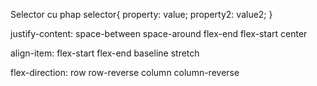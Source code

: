 Selector
cu phap 
selector{
    property: value;
    property2: value2;
}

justify-content:
space-between
space-around
flex-end
flex-start
center

align-item:
flex-start
flex-end
baseline
stretch

flex-direction:
row
row-reverse
column
column-reverse